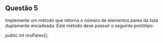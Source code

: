 ## Questão 5

Implemente um método que retorna o número de elementos pares da lista duplamente encadeada. Este método deve possuir o seguinte protótipo:

public int nroPares();

